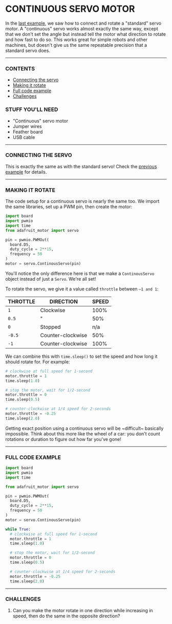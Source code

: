 # CONTINUOUS SERVO MOTOR
In the [last example](00-ServoMotor.md), we saw how to connect and rotate a "standard" servo motor. A "continuous" servo works almost exactly the same way, except that we don't set the angle but instead tell the motor what direction to rotate and how fast to do so. This works great for simple robots and other machines, but doesn't give us the same repeatable precision that a standard servo does.

***

### CONTENTS  

* [Connecting the servo](#connecting-the-servo)  
* [Making it rotate](#making-it-rotate)  
* [Full code example](#full-code-example)  
* [Challenges](#challenges)

### STUFF YOU'LL NEED  

* "Continuous" servo motor  
* Jumper wires  
* Feather board  
* USB cable  

***

### CONNECTING THE SERVO  
This is exactly the same as with the standard servo! Check the [previous example](00-ServoMotor.md#connecting-the-servo) for details.

***

### MAKING IT ROTATE  
The code setup for a continuous servo is nearly the same too. We import the same libraries, set up a PWM pin, then create the motor:

```python
import board
import pwmio
import time
from adafruit_motor import servo

pin = pwmio.PWMOut(
  board.D5, 
  duty_cycle = 2**15, 
  frequency = 50
)
motor = servo.ContinousServo(pin)
```

You'll notice the only difference here is that we make a `ContinousServo` object instead of just a `Servo`. We're all set!

To rotate the servo, we give it a value called `throttle` between `–1 and 1`:

| THROTTLE | DIRECTION         | SPEED |
|----------|-------------------|-------|
| `1`      | Clockwise         | 100%  |
| `0.5`    | "                 | 50%   |
| `0`      | Stopped           | n/a   |
| `-0.5`   | Counter-clockwise | 50%   |
| `-1`     | Counter-clockwise | 100%  |

We can combine this with `time.sleep()` to set the speed and how long it should rotate for. For example:

```python
# clockwise at full speed for 1-second
motor.throttle = 1
time.sleep(1.0)

# stop the motor, wait for 1/2-second
motor.throttle = 0
time.sleep(0.5)

# counter-clockwise at 1/4 speed for 2-seconds
motor.throttle = -0.25
time.sleep(2.0)
```

Getting exact position using a continuous servo will be ~difficult~ basically impossible. Think about this more like the wheel of a car: you don't count rotations or duration to figure out how far you've gone!

***

### FULL CODE EXAMPLE  

```python
import board
import pwmio
import time

from adafruit_motor import servo

pin = pwmio.PWMOut(
  board.D5, 
  duty_cycle = 2**15, 
  frequency = 50
)
motor = servo.ContinousServo(pin)

while True:
  # clockwise at full speed for 1-second
  motor.throttle = 1
  time.sleep(1.0)

  # stop the motor, wait for 1/2-second
  motor.throttle = 0
  time.sleep(0.5)

  # counter-clockwise at 1/4 speed for 2-seconds
  motor.throttle = -0.25
  time.sleep(2.0)
```

***

### CHALLENGES  

1. Can you make the motor rotate in one direction while increasing in speed, then do the same in the opposite direction?  

